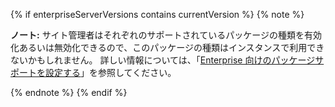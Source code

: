 {% if enterpriseServerVersions contains currentVersion %}
{% note %}

**ノート:** サイト管理者はそれぞれのサポートされているパッケージの種類を有効化あるいは無効化できるので、このパッケージの種類はインスタンスで利用できないかもしれません。 詳しい情報については、「[Enterprise 向けのパッケージサポートを設定する](/enterprise/admin/packages/configuring-packages-support-for-your-enterprise)」を参照してください。

{% endnote %}
{% endif %}
